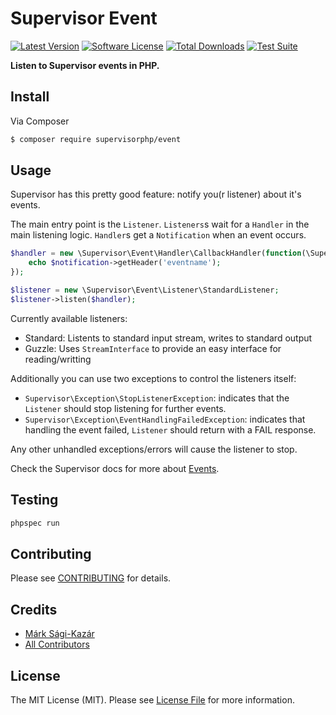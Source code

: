 # Supervisor Event

[![Latest Version](https://img.shields.io/github/release/supervisorphp/event.svg)](https://github.com/supervisorphp/event/releases)
[![Software License](https://img.shields.io/badge/license-MIT-brightgreen.svg)](LICENSE)
[![Total Downloads](https://img.shields.io/packagist/dt/supervisorphp/event.svg)](https://packagist.org/packages/supervisorphp/event)
[![Test Suite](https://github.com/supervisorphp/event/workflows/Test%20Suite/badge.svg)](https://github.com/supervisorphp/event/actions)

**Listen to Supervisor events in PHP.**


## Install

Via Composer

```bash
$ composer require supervisorphp/event
```

## Usage

Supervisor has this pretty good feature: notify you(r listener) about it's events.

The main entry point is the `Listener`. `Listeners`s wait for a `Handler` in the main listening logic. `Handler`s get a `Notification` when an event occurs.

```php
$handler = new \Supervisor\Event\Handler\CallbackHandler(function(\Supervisor\Event\Notification $notification) {
	echo $notification->getHeader('eventname');
});

$listener = new \Supervisor\Event\Listener\StandardListener;
$listener->listen($handler);
```

Currently available listeners:

- Standard: Listents to standard input stream, writes to standard output
- Guzzle: Uses `StreamInterface` to provide an easy interface for reading/writting

Additionally you can use two exceptions to control the listeners itself:

- `Supervisor\Exception\StopListenerException`: indicates that the `Listener` should stop listening for further events.
- `Supervisor\Exception\EventHandlingFailedException`: indicates that handling the event failed, `Listener` should return with a FAIL response.

Any other unhandled exceptions/errors will cause the listener to stop.

Check the Supervisor docs for more about [Events](http://supervisord.org/events.html).

## Testing

```bash
phpspec run
```

## Contributing

Please see [CONTRIBUTING](CONTRIBUTING.md) for details.


## Credits

- [Márk Sági-Kazár](https://github.com/sagikazarmark)
- [All Contributors](https://github.com/supervisorphp/event/contributors)


## License

The MIT License (MIT). Please see [License File](LICENSE) for more information.
